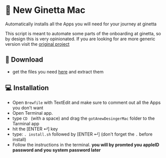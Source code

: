 #  New Ginetta Mac
Automatically installs all the Apps you will need for your journey at ginetta

This script is meant to automate some parts of the onboarding at ginetta, so
by design this is very opinionated. If you are looking for are more generic version
visit the [original project](https://github.com/meodai/gotAnewDesignerMac)

## 💾 Download
- get the files you need [here](https://github.com/ginetta/newGinettaMac/archive/master.zip) and extract them

## 💻 Installation
- Open `Brewfile` with TextEdit and make sure to comment out all the Apps you don't want
- Open Terminal app.
- type `CD ` (with a space) and drag the `gotAnewDesingerMac` folder to the Tarminal app
- hit the [ENTER ↵] key
- type: `. install.sh` followed by [ENTER ↵]  (don't forget the `.` before install)
- Follow the instructions in the terminal. **you will by promted you appleID password and you system password later**
